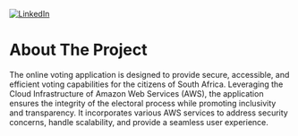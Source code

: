 <p align="left">
  <a href="https://www.linkedin.com/in/luckymungomeni/" target="_blank"><img alt="LinkedIn" title="LinkedIn" src="https://img.shields.io/badge/LinkedIn-0077B5?style=for-the-badge&logo=linkedin&logoColor=white"/></a>
</p>

# About The Project
The online voting application is designed to provide secure, accessible, and efficient voting capabilities for the citizens of South Africa. Leveraging the Cloud Infrastructure of Amazon Web Services (AWS), the application ensures the integrity of the electoral process while promoting inclusivity and transparency. It incorporates various AWS services to address security concerns, handle scalability, and provide a seamless user experience.


